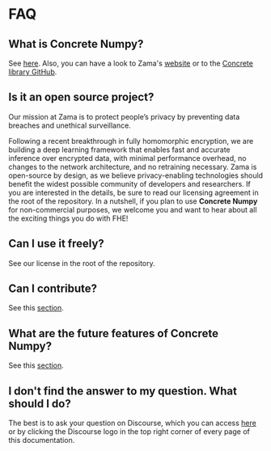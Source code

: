 # FAQ

## What is **Concrete Numpy**?

See [here](../basics/intro.md). Also, you can have a look to Zama's [website](https://zama.ai) or to the [Concrete library GitHub](https://github.com/zama-ai/concrete).

## Is it an open source project?

Our mission at Zama is to protect people’s privacy by preventing data breaches and unethical surveillance.

Following a recent breakthrough in fully homomorphic encryption, we are building a deep learning framework that enables fast and accurate inference over encrypted data, with minimal performance overhead, no changes to the network architecture, and no retraining necessary. Zama is open-source by design, as we believe privacy-enabling technologies should benefit the widest possible community of developers and researchers. If you are interested in the details, be sure to read our licensing agreement in the root of the repository. In a nutshell, if you plan to use **Concrete Numpy** for non-commercial purposes, we welcome you and want to hear about all the exciting things you do with FHE!

## Can I use it freely?

See our license in the root of the repository.

## Can I contribute?

See this [section](../../dev/howto/contributing.md).

## What are the future features of **Concrete Numpy**?

See this [section](../explanation/future_features.md).

## I don't find the answer to my question. What should I do?

The best is to ask your question on Discourse, which you can access [here](https://community.zama.ai) or by clicking the Discourse logo in the top right corner of every page of this documentation.


